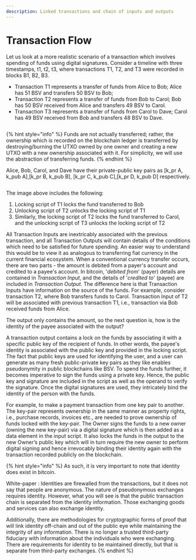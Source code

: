 ```yaml
---
description: Linked transactions and chain of inputs and outputs
---
```


# Transaction Flow

Let us look at a more realistic scenario of a transaction which involves spending of funds using digital signatures. Consider a timeline with three timestamps, t1, t2, t3, where transactions T1, T2, and T3 were recorded in blocks B1, B2, B3.

* Transaction T1 represents a transfer of funds from Alice to Bob; Alice has 51 BSV and transfers 50 BSV to Bob;
* Transaction T2 represents a transfer of funds from Bob to Carol; Bob has 50 BSV received from Alice and transfers 49 BSV to Carol.
* Transaction T3 represents a transfer of funds from Carol to Dave; Carol has 49 BSV received from Bob and transfers 48 BSV to Dave.

<figure><img src="../.gitbook/assets/TransactionLifecycle_Slide04.png" alt=""><figcaption></figcaption></figure>

{% hint style="info" %}
Funds are not actually transferred; rather, the ownership which is recorded on the blockchain ledger is transferred by destroying/burning the UTXO owned by one owner and creating a new UTXO with a new ownership associated with it. For simplicity, we will use the abstraction of transferring funds.
{% endhint %}

Alice, Bob, Carol, and Dave have their private-public key pairs as \[k\_pr A, k\_pub A],\[k\_pr B, k\_pub B], \[k\_pr C, k\_pub C],\[k\_pr D, k\_pub D] respectively.

<figure><img src="../.gitbook/assets/TransactionLifecycle_Slide05.gif" alt=""><figcaption></figcaption></figure>

The image above includes the following:

1. Locking script of T1 locks the fund transferred to Bob
2. Unlocking script of T2 unlocks the locking script of T1
3. Similarly, the locking script of T2 locks the fund transferred to Carol, and the unlocking script of T3 unlocks the locking script of T2

All Transaction Inputs are inextricably associated with the previous transaction, and all Transaction Outputs will contain details of the conditions which need to be satisfied for future spending. An easier way to understand this would be to view it as analogous to transferring fiat currency in the current financial ecosystem. When a conventional currency transfer occurs, there are two parts - the amount is debited from a payer's account and credited to a payee's account. In bitcoin, '_debited from_' (payer) details are contained in _Transaction Input_, and the details of '_credited to_' (payee) are included in _Transaction Output_. The difference here is that Transaction Inputs have information on the source of the funds. For example, consider transaction T2, where Bob transfers funds to Carol. Transaction Input of T2 will be associated with previous transaction T1, i.e., transaction via Bob received funds from Alice.

The output only contains the amount, so the next question is, how is the identity of the payee associated with the output?

A transaction output contains a lock on the funds by associating it with a specific public key of the recipient of funds. In other words, the payee's identity is associated with the public key and provided in the locking script. The fact that public keys are used for identifying the user, and a user can generate as many fresh public-private key pairs as they like enables pseudonymity in public blockchains like BSV. To spend the funds further, it becomes imperative to sign the funds using a private key. Hence, the public key and signature are included in the script as well as the operand to verify the signature. Once the digital signatures are used, they intricately bind the identity of the person with the funds.

For example, to make a payment transaction from one key pair to another. The key-pair represents ownership in the same manner as property rights, i.e., purchase records, invoices etc., are needed to prove ownership of funds locked with the key-pair. The Owner signs the funds to a new owner (owning the new key-pair) via a digital signature which is then added as a data element in the input script. It also locks the funds in the output to the new Owner’s public key which will in turn require the new owner to perform digital signing and hence irrevocably binding their identity again with the transaction recorded publicly on the blockchain.

{% hint style="info" %}
As such, it is very important to note that identity does exist in bitcoin.&#x20;

White-paper : Identities are firewalled from the transactions, but it does not say that people are anonymous. The nature of pseudonymous exchanges requires identity. However, what you will see is that the public transaction chain is separated from the identity information. Those exchanging goods and services can also exchange identity.&#x20;

Additionally, there are methodologies for cryptographic forms of proof that will link identity off-chain and out of the public eye while maintaining the integrity of any information. There is no longer a trusted third-party fiduciary with information about the individuals who were exchanging. There are requirements for identity to be maintained directly, but that is separate from third-party exchanges.
{% endhint %}
